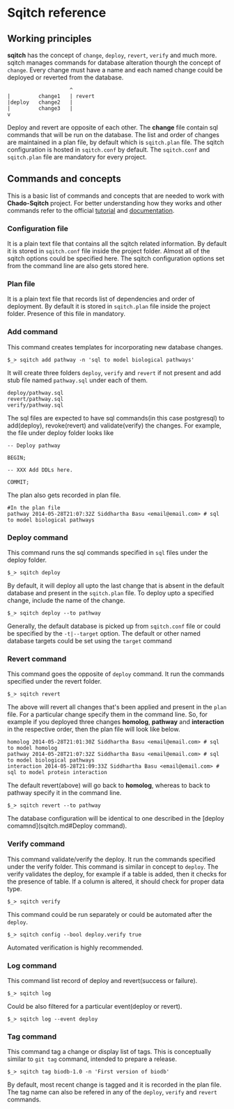 # Sqitch reference
## Working principles
__sqitch__ has the concept of ```change```, ```deploy```, ```revert```,
```verify``` and much more. sqitch manages commands for database alteration
thourgh the concept of ```change```. Every change must have a name and each
named change could be deployed or reverted from the database.
```
                    ^
|         change1   | revert
|deploy   change2   |  
|         change3   |
v
```

Deploy and revert are opposite of each other. The __change__ file contain sql
commands that will be run on the database. The list and order of changes are
maintained in a plan file, by default which is ```sqitch.plan``` file. The
sqitch configuration is hosted in ```sqitch.conf``` by default. The ```sqitch.conf```
and ```sqitch.plan``` file are mandatory for every project.


## Commands and concepts
This is a basic list of commands and concepts that are needed to work with __Chado-Sqitch__
project. For better understanding how they works and other commands refer to
the official
[tutorial](https://metacpan.org/pod/distribution/App-Sqitch/lib/sqitchtutorial.pod)
and [documentation](https://metacpan.org/release/App-Sqitch).

### Configuration file
It is a plain text file that contains all the sqitch related information. By
default it is stored in ```sqitch.conf``` file inside the project folder.
Almost all of the sqitch options could be specified here. The sqitch
configuration options set from the command line are also gets stored here.

### Plan file
It is a plain text file that records list of dependencies and order of
deployment. By default it is stored in ```sqitch.plan``` file inside the
project folder. Presence of this file in mandatory.

### Add command
This command creates templates for incorporating new database changes. 
```
$_> sqitch add pathway -n 'sql to model biological pathways'
```
It will create three folders ```deploy```, ```verify``` and ```revert``` if not
present and add stub file named ```pathway.sql``` under each of them.
```
deploy/pathway.sql
revert/pathway.sql
verify/pathway.sql
```
The sql files are expected to have sql commands(in this case postgresql) to
add(deploy), revoke(revert) and validate(verify) the changes. For example, the
file under deploy folder looks like
```
-- Deploy pathway

BEGIN;

-- XXX Add DDLs here.

COMMIT;
```
The plan also gets recorded in plan file. 
```
#In the plan file
pathway 2014-05-28T21:07:32Z Siddhartha Basu <email@email.com> # sql to model biological pathways
```

### Deploy command
This command runs the sql commands specified in ```sql``` files under the deploy folder. 
```
$_> sqitch deploy
```
By default, it will deploy all upto the last change that is absent in the
default database and present in the ```sqitch.plan``` file. To deploy upto a
specified change, include the name of the change.
```
$_> sqitch deploy --to pathway
```
Generally, the default database is picked up from ```sqitch.conf``` file or
could be specified by the ```-t|--target``` option. The default or other named
database targets could be set using the ```target``` command 


### Revert command
This command goes the opposite of ```deploy``` command. It run the commands
specified under the revert folder.
```
$_> sqitch revert
```
The above will revert all changes that's been applied and present in the
```plan``` file. For a particular change specify them in the command line.
So, for example if you deployed three changes __homolog__, __pathway__ and
__interaction__ in the respective order, then the plan file will look like below. 
```
homolog 2014-05-28T21:01:30Z Siddhartha Basu <email@email.com> # sql to model homolog
pathway 2014-05-28T21:07:32Z Siddhartha Basu <email@email.com> # sql to model biological pathways
interaction 2014-05-28T21:09:33Z Siddhartha Basu <email@email.com> # sql to model protein interaction
```
The default revert(above) will go back to __homolog__, whereas to back to
pathway specify it in the command line. 
```
$_> sqitch revert --to pathway
```
The database configuration will be identical to one described in the
[deploy comamnd](sqitch.md#Deploy command).

### Verify command
This command validate/verify the deploy. It run the commands specified under
the verify folder. This command is similar in concept to ```deploy```. The
verify validates the deploy, for example if a table is added, then it checks
for the presence of table. If a column is altered, it should check for proper
data type. 
```
$_> sqitch verify
```
This command could be run separately or could be automated after the ```deploy```.
```
$_> sqitch config --bool deploy.verify true
```
Automated verification is highly recommended.

### Log command
This command list record of deploy and revert(success or failure).
```
$_> sqitch log
```
Could be also filtered for a particular event(deploy or revert).
```
$_> sqitch log --event deploy
```

### Tag command
This command tag a change or display list of tags. This is conceptually similar
to ```git tag``` command, intended to prepare a release.
```
$_> sqitch tag biodb-1.0 -n 'First version of biodb'
```
By default, most recent change is tagged and it is recorded in the plan file.
The tag name can also be refered in any of the ```deploy```, ```verify``` and
```revert``` commands.
